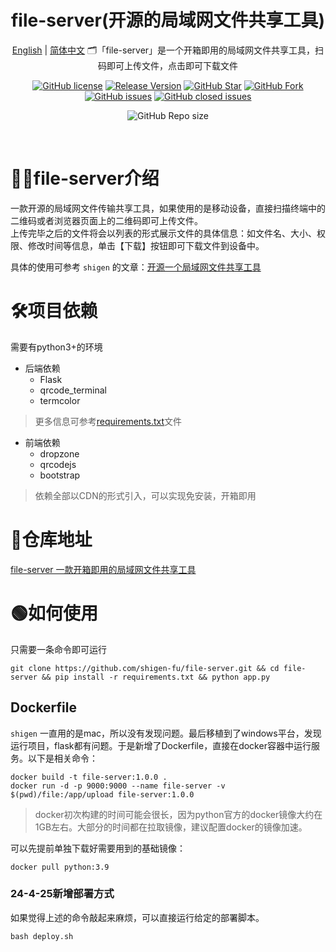 <h1 align="center">file-server(开源的局域网文件共享工具)</h1>

<div align="center">

[English](./README.en.md) | [简体中文](./README.md)
🗂「file-server」是一个开箱即用的局域网文件共享工具，扫码即可上传文件，点击即可下载文件

[![GitHub license](https://img.shields.io/github/license/shigen-fu/file-server?style=flat-square)](LICENSE)
[![Release Version](https://img.shields.io/github/v/release/shigen-fu/file-server?style=flat-square)](https://github.com/shigen-fu/file-server/releases/latest)
[![GitHub Star](https://img.shields.io/github/stars/shigen-fu/file-server?style=flat-square)](https://github.com/shigen-fu/file-server/stargazers)
[![GitHub Fork](https://img.shields.io/github/forks/shigen-fu/file-server?style=flat-square)](https://github.com/shigen-fu/file-server/network/members)
[![GitHub issues](https://img.shields.io/github/issues/shigen-fu/file-server?style=flat-square)](https://github.com/shigen-fu/file-server/issues)
[![GitHub closed issues](https://img.shields.io/github/issues-closed/shigen-fu/file-server?style=flat-square)](https://github.com/shigen-fu/file-server/issues?q=is%3Aissue+is%3Aclosed)

![GitHub Repo size](https://img.shields.io/github/repo-size/shigen-fu/file-server?style=flat-square&color=3cb371)

<br>
</div>

# 🧑‍💻file-server介绍

一款开源的局域网文件传输共享工具，如果使用的是移动设备，直接扫描终端中的二维码或者浏览器页面上的二维码即可上传文件。</br>
上传完毕之后的文件将会以列表的形式展示文件的具体信息：如文件名、大小、权限、修改时间等信息，单击【下载】按钮即可下载文件到设备中。</br>

具体的使用可参考 `shigen` 的文章：[开源一个局域网文件共享工具](https://juejin.cn/post/7304268951298392114)

# 🛠项目依赖

需要有python3+的环境

* 后端依赖
  + Flask
  + qrcode_terminal
  + termcolor

> 更多信息可参考[requirements.txt](./requirements.txt)文件

* 前端依赖
  + dropzone
  + qrcodejs
  + bootstrap

> 依赖全部以CDN的形式引入，可以实现免安装，开箱即用

# 📇仓库地址

[file-server 一款开箱即用的局域网文件共享工具](https://github.com/shigen-fu/file-server.git)

# 🟢如何使用

只需要一条命令即可运行

```shell
git clone https://github.com/shigen-fu/file-server.git && cd file-server && pip install -r requirements.txt && python app.py
```

## Dockerfile

`shigen` 一直用的是mac，所以没有发现问题。最后移植到了windows平台，发现运行项目，flask都有问题。于是新增了Dockerfile，直接在docker容器中运行服务。以下是相关命令：

```shell
docker build -t file-server:1.0.0 .
docker run -d -p 9000:9000 --name file-server -v $(pwd)/file:/app/upload file-server:1.0.0
```

> docker初次构建的时间可能会很长，因为python官方的docker镜像大约在1GB左右。大部分的时间都在拉取镜像，建议配置docker的镜像加速。

可以先提前单独下载好需要用到的基础镜像：

```shell
docker pull python:3.9
```

### 24-4-25新增部署方式

如果觉得上述的命令敲起来麻烦，可以直接运行给定的部署脚本。

```shell
bash deploy.sh
```
